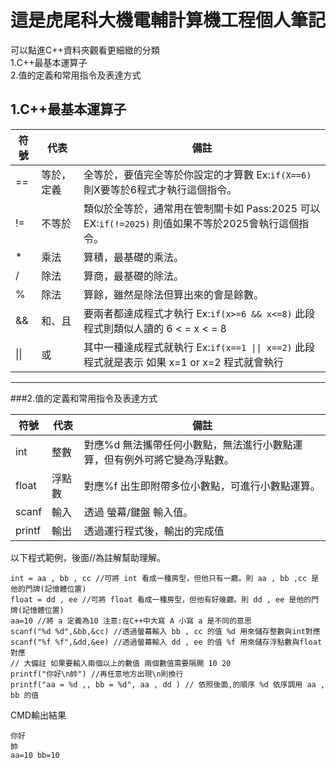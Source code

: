 # 這是虎尾科大機電輔計算機工程個人筆記
可以點進C++資料夾觀看更細緻的分類<br/>
1.C++最基本運算子<br/>
2.值的定義和常用指令及表達方式
## 1.C++最基本運算子
|符號|代表|備註|
|---|---|---|
|==|等於，定義|全等於，要值完全等於你設定的才算數 Ex:`if(X==6)` 則X要等於6程式才執行這個指令。|
|!=|不等於|類似於全等於，通常用在管制關卡如 Pass:2025 可以 EX:`if(!=2025)` 則值如果不等於2025會執行這個指令。|
|*|乘法|算積，最基礎的乘法。|
|/|除法|算商，最基礎的除法。|
|%|除法|算餘，雖然是除法但算出來的會是餘數。|
|&&|和、且|要兩者都達成程式才執行 Ex:`if(x>=6 && x<=8)` 此段程式則類似人讀的 6 < = x < = 8|
| \|\| |或|其中一種達成程式就執行 Ex:`if(x==1 \|\| x==2)` 此段程式就是表示 如果 x=1 or x=2 程式就會執行|
****
###2.值的定義和常用指令及表達方式

|符號|代表|備註|
|---|---|---|
|int|整數| 對應%d 無法攜帶任何小數點，無法進行小數點運算，但有例外可將它變為浮點數。|
|float|浮點數| 對應%f 出生即附帶多位小數點，可進行小數點運算。|
|scanf|輸入|透過 螢幕/鍵盤 輸入值。|
|printf|輸出|透過運行程式後，輸出的完成值|

以下程式範例，後面//為註解幫助理解。
```
int = aa , bb , cc //可將 int 看成一種房型，但他只有一廳。則 aa , bb ,cc 是他的門牌(記憶體位置)
float = dd , ee //可將 float 看成一種房型，但他有好幾廳。則 dd , ee 是他的門牌(記憶體位置)
aa=10 //將 a 定義為10 注意:在C++中大寫 A 小寫 a 是不同的意思
scanf("%d %d",&bb,&cc) //透過螢幕輸入 bb , cc 的值 %d 用來儲存整數與int對應
scanf("%f %f",&dd,&ee) //透過螢幕輸入 dd , ee 的值 %f 用來儲存浮點數與float對應
// 大備註 如果要輸入兩個以上的數值 兩個數值需要隔開 10 20
printf("你好\n帥") //再任意地方出現\n則換行
printf("aa = %d ,, bb = %d", aa , dd ) // 依照後面,的順序 %d 依序調用 aa , bb 的值
```
CMD輸出結果
```
你好
帥
aa=10 bb=10
```
